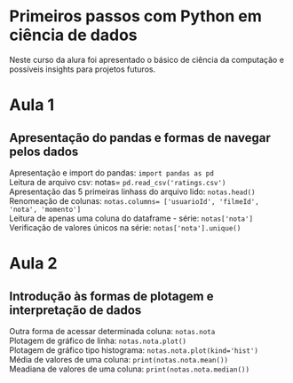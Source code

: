 # Primeiros passos com Python em ciência de dados
Neste curso da alura foi apresentado o básico de ciência da computação e possíveis insights para projetos futuros.

# Aula 1
## Apresentação do pandas e formas de navegar pelos dados  
Apresentação e import do pandas: `import pandas as pd`  
Leitura de arquivo csv: notas= `pd.read_csv('ratings.csv')`  
Apresentação das 5 primeiras linhass do arquivo lido: `notas.head()`  
Renomeação de colunas: `notas.columns= ['usuarioId', 'filmeId', 'nota', 'momento']`  
Leitura de apenas uma coluna do dataframe - série: `notas['nota']`  
Verificação de valores únicos na série: `notas['nota'].unique()`  

# Aula 2
## Introdução às formas de plotagem e interpretação de dados

Outra forma de acessar determinada coluna: `notas.nota`  
Plotagem de gráfico de linha: `notas.nota.plot()`  
Plotagem de gráfico tipo histograma: `notas.nota.plot(kind='hist')`  
Média de valores de uma coluna: `print(notas.nota.mean())`  
Meadiana de valores de uma coluna: `print(notas.nota.median())` 